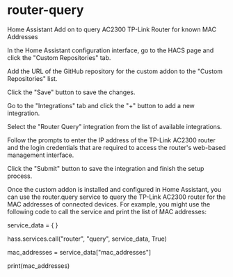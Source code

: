# router-query
Home Assistant Add on to query AC2300 TP-Link Router for known MAC Addresses

In the Home Assistant configuration interface, go to the HACS page and click the "Custom Repositories" tab.

Add the URL of the GitHub repository for the custom addon to the "Custom Repositories" list.

Click the "Save" button to save the changes.

Go to the "Integrations" tab and click the "+" button to add a new integration.

Select the "Router Query" integration from the list of available integrations.

Follow the prompts to enter the IP address of the TP-Link AC2300 router and the login credentials that are required to access the router's web-based management interface.

Click the "Submit" button to save the integration and finish the setup process.

Once the custom addon is installed and configured in Home Assistant, you can use the router.query service to query the TP-Link AC2300 router for the MAC addresses of connected devices. For example, you might use the following code to call the service and print the list of MAC addresses:

service_data = {
}

hass.services.call("router", "query", service_data, True)

mac_addresses = service_data["mac_addresses"]

print(mac_addresses)
